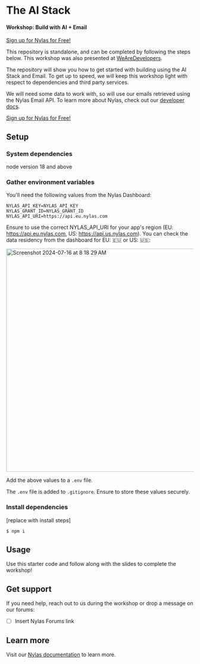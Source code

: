 # The AI Stack
#### Workshop: Build with AI + Email
[Sign up for Nylas for Free!](https://nylas.cc/devevents)

This repository is standalone, and can be completed by following the steps below. This workshop was also presented at [WeAreDevelopers](https://www.wearedevelopers.com/world-congress).

The repository will show you how to get started with building using the AI Stack and Email. To get up to speed, we will keep this workshop light with respect to dependencies and third party services. 

We will need some data to work with, so will use our emails retrieved using the Nylas Email API. To learn more about Nylas, check out our [developer docs](https://developer.nylas.com/).

[Sign up for Nylas for Free!](https://nylas.cc/devevents)

## Setup

### System dependencies
node version 18 and above

### Gather environment variables

You'll need the following values from the Nylas Dashboard:

```text
NYLAS_API_KEY=NYLAS_API_KEY
NYLAS_GRANT_ID=NYLAS_GRANT_ID
NYLAS_API_URI=https://api.eu.nylas.com
```

Ensure to use the correct NYLAS_API_URI for your app's region (EU: https://api.eu.nylas.com, US: https://api.us.nylas.com). You can check the data residency from the dashboard for EU: 🇪🇺 or US: 🇺🇸:

<img width="600" alt="Screenshot 2024-07-16 at 8 18 29 AM" src="https://github.com/user-attachments/assets/adf5a018-cefa-4805-b17a-5ae85e35b4d2">


Add the above values to a `.env` file.

The `.env` file is added to `.gitignore`. Ensure to store these values securely.

### Install dependencies

[replace with install steps]
```bash
$ npm i
```

## Usage

Use this starter code and follow along with the slides to complete the workshop!

## Get support

If you need help, reach out to us during the workshop or drop a message on our forums:

- [ ] Insert Nylas Forums link

## Learn more

Visit our [Nylas documentation](https://developer.nylas.com/) to learn more.
